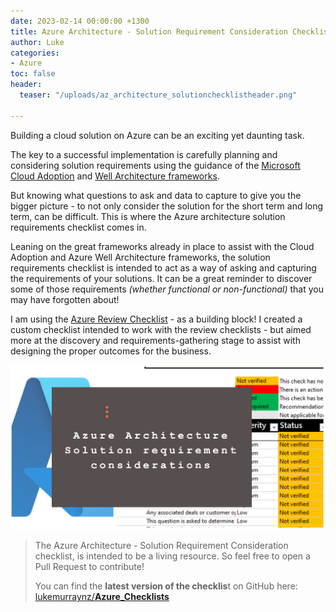 ```yaml
---
date: 2023-02-14 00:00:00 +1300
title: Azure Architecture - Solution Requirement Consideration Checklist
author: Luke
categories:
- Azure
toc: false
header:
  teaser: "/uploads/az_architecture_solutionchecklistheader.png"

---
```

Building a cloud solution on Azure can be an exciting yet daunting task.

The key to a successful implementation is carefully planning and considering solution requirements using the guidance of the [Microsoft Cloud Adoption](https://learn.microsoft.com/en-us/azure/cloud-adoption-framework/?WT.mc_id=AZ-MVP-5004796 "Microsoft Cloud Adoption Framework for Azure") and [Well Architecture frameworks](https://learn.microsoft.com/en-us/azure/architecture/framework/?WT.mc_id=AZ-MVP-5004796 "Microsoft Azure Well-Architected Framework").

But knowing what questions to ask and data to capture to give you the bigger picture - to not only consider the solution for the short term and long term, can be difficult. This is where the Azure architecture solution requirements checklist comes in.

Leaning on the great frameworks already in place to assist with the Cloud Adoption and Azure Well Architecture frameworks, the solution requirements checklist is intended to act as a way of asking and capturing the requirements of your solutions. It can be a great reminder to discover some of those requirements _(whether functional or non-functional)_ that you may have forgotten about!

I am using the [Azure Review Checklist](https://github.com/Azure/review-checklists "Azure/review-checklists") - as a building block! I created a custom checklist intended to work with the review checklists - but aimed more at the discovery and requirements-gathering stage to assist with designing the proper outcomes for the business.

![](/uploads/az_architecture_solutionchecklistheader.png)

> The Azure Architecture - Solution Requirement Consideration checklist, is intended to be a living resource. So feel free to open a Pull Request to contribute!
>
> You can find the **latest version of the checklis**t on GitHub here: [lukemurraynz/**Azure_Checklists**](https://github.com/lukemurraynz/Azure_Checklists "lukemurraynz/Azure_Checklists")